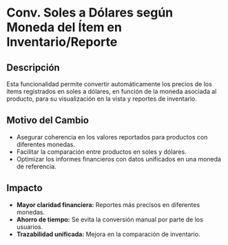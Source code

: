# Conv. Soles a Dólares según Moneda del Ítem en Inventario/Reporte

## Descripción  
Esta funcionalidad permite convertir automáticamente los precios de los ítems registrados en soles a dólares, en función de la moneda asociada al producto, para su visualización en la vista y reportes de inventario.

## Motivo del Cambio  
- Asegurar coherencia en los valores reportados para productos con diferentes monedas.  
- Facilitar la comparación entre productos en soles y dólares.  
- Optimizar los informes financieros con datos unificados en una moneda de referencia.

## Impacto  
- **Mayor claridad financiera:** Reportes más precisos en diferentes monedas.  
- **Ahorro de tiempo:** Se evita la conversión manual por parte de los usuarios.  
- **Trazabilidad unificada:** Mejora en la comparación de inventario.



